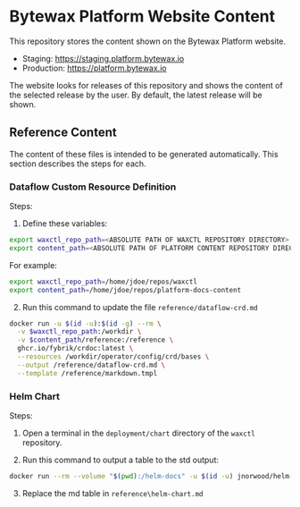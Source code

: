 # Bytewax Platform Website Content

This repository stores the content shown on the Bytewax Platform website.

- Staging: https://staging.platform.bytewax.io
- Production: https://platform.bytewax.io

The website looks for releases of this repository and shows the content of the selected release by the user. By default, the latest release will be shown.

## Reference Content

The content of these files is intended to be generated automatically. This section describes the steps for each.

### Dataflow Custom Resource Definition

Steps:

1. Define these variables:

```bash
export waxctl_repo_path=<ABSOLUTE PATH OF WAXCTL REPOSITORY DIRECTORY>
export content_path=<ABSOLUTE PATH OF PLATFORM CONTENT REPOSITORY DIRECTORY>
```

For example:

```bash
export waxctl_repo_path=/home/jdoe/repos/waxctl
export content_path=/home/jdoe/repos/platform-docs-content
```

2. Run this command to update the file `reference/dataflow-crd.md`

```bash
docker run -u $(id -u):$(id -g) --rm \
  -v $waxctl_repo_path:/workdir \
  -v $content_path/reference:/reference \
  ghcr.io/fybrik/crdoc:latest \
  --resources /workdir/operator/config/crd/bases \
  --output /reference/dataflow-crd.md \
  --template /reference/markdown.tmpl
```

### Helm Chart

Steps:

1. Open a terminal in the `deployment/chart` directory of the `waxctl` repository.

2. Run this command to output a table to the std output:

```bash
docker run --rm --volume "$(pwd):/helm-docs" -u $(id -u) jnorwood/helm-docs:latest --dry-run
```

3. Replace the md table in `reference\helm-chart.md` 

